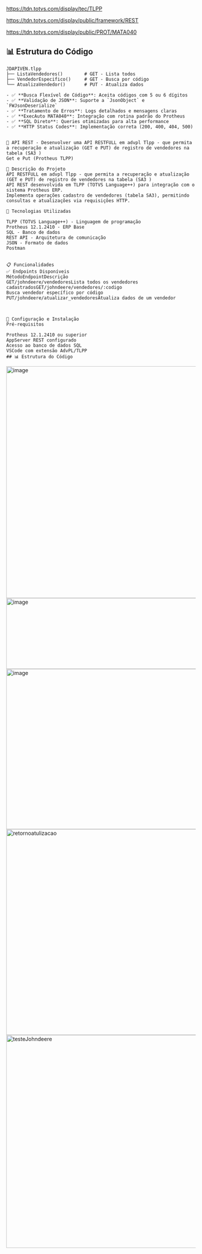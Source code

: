 

https://tdn.totvs.com/display/tec/TLPP

https://tdn.totvs.com/display/public/framework/REST

https://tdn.totvs.com/display/public/PROT/MATA040
## 📊 Estrutura do Código
```
JDAPIVEN.tlpp
├── ListaVendedores()        # GET - Lista todos
├── VendedorEspecifico()     # GET - Busca por código
└── AtualizaVendedor()       # PUT - Atualiza dados

- ✅ **Busca Flexível de Código**: Aceita códigos com 5 ou 6 dígitos
- ✅ **Validação de JSON**: Suporte a `JsonObject` e `FWJsonDeserialize`
- ✅ **Tratamento de Erros**: Logs detalhados e mensagens claras
- ✅ **ExecAuto MATA040**: Integração com rotina padrão do Protheus
- ✅ **SQL Direto**: Queries otimizadas para alta performance
- ✅ **HTTP Status Codes**: Implementação correta (200, 400, 404, 500)


📘 API REST - Desenvolver uma API RESTFULL em advpl Tlpp - que permita a recuperação e atualização (GET e PUT) de registro de vendedores na tabela (SA3 )
Get e Put (Protheus TLPP)

🎯 Descrição do Projeto
API RESTFULL em advpl Tlpp - que permita a recuperação e atualização (GET e PUT) de registro de vendedores na tabela (SA3 )
API REST desenvolvida em TLPP (TOTVS Language++) para integração com o sistema Protheus ERP.
Implementa operações cadastro de vendedores (tabela SA3), permitindo consultas e atualizações via requisições HTTP.

🚀 Tecnologias Utilizadas

TLPP (TOTVS Language++) - Linguagem de programação
Protheus 12.1.2410 - ERP Base
SQL - Banco de dados
REST API - Arquitetura de comunicação
JSON - Formato de dados
Postman


📋 Funcionalidades
✅ Endpoints Disponíveis
MétodoEndpointDescrição
GET/johndeere/vendedoresLista todos os vendedores
cadastradosGET/johndeere/vendedores/:codigo
Busca vendedor específico por código
PUT/johndeere/atualizar_vendedoresAtualiza dados de um vendedor



🔧 Configuração e Instalação
Pré-requisitos

Protheus 12.1.2410 ou superior
AppServer REST configurado
Acesso ao banco de dados SQL
VSCode com extensão AdvPL/TLPP
## 📊 Estrutura do Código
```

<img width="1202" height="615" alt="image" src="https://github.com/user-attachments/assets/7a49cb54-83b2-4547-b82c-5262f8e97df6" />
<img width="1177" height="188" alt="image" src="https://github.com/user-attachments/assets/57867d09-46df-4c4b-adad-3bbb857e7125" />
<img width="1027" height="425" alt="image" src="https://github.com/user-attachments/assets/4c665836-1098-461d-ba84-5a1ad97746b7" />
<img width="901" height="546" alt="retornoatulizacao" src="https://github.com/user-attachments/assets/21d47a8c-dd19-4c89-84ec-d09a79b1599a" />
<img width="819" height="565" alt="testeJohndeere" src="https://github.com/user-attachments/assets/739cd4c5-768e-4c04-bdf7-36138725f6aa" />
